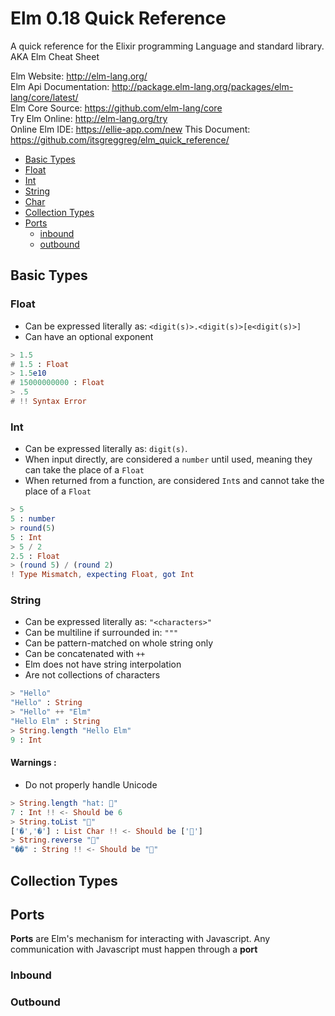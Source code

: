 # Elm 0.18 Quick Reference
A quick reference for the Elixir programming Language and standard library.<br>
AKA Elm Cheat Sheet

Elm Website: http://elm-lang.org/<br>
Elm Api Documentation: http://package.elm-lang.org/packages/elm-lang/core/latest/<br>
Elm Core Source: https://github.com/elm-lang/core<br>
Try Elm Online: http://elm-lang.org/try<br>
Online Elm IDE: https://ellie-app.com/new
This Document: https://github.com/itsgreggreg/elm_quick_reference/<br>

- [Basic Types](#basic_types)
 - [Float](#float)
 - [Int](#int)
 - [String](#string)
 - [Char](#char)
- [Collection Types](#collection_types)
- [Ports](#ports)
  - [inbound](#inbound)
  - [outbound](#outbound)

## Basic Types
### Float
 - Can be expressed literally as: `<digit(s)>.<digit(s)>[e<digit(s)>]`
 - Can have an optional exponent
```elm
> 1.5
# 1.5 : Float
> 1.5e10
# 15000000000 : Float
> .5
# !! Syntax Error
```

### Int
 - Can be expressed literally as: `digit(s)`.
 - When input directly, are considered a `number` until used, meaning they can take the place of a `Float`
 - When returned from a function, are considered `Int`s and cannot take the place of a `Float`
```elm
> 5
5 : number
> round(5)
5 : Int
> 5 / 2
2.5 : Float
> (round 5) / (round 2)
! Type Mismatch, expecting Float, got Int
```

### String
 - Can be expressed literally as: `"<characters>"`
 - Can be multiline if surrounded in: `"""`
 - Can be pattern-matched on whole string only
 - Can be concatenated with `++`
 - Elm does not have string interpolation
 - Are not collections of characters
 

```elm
> "Hello"
"Hello" : String
> "Hello" ++ "Elm"
"Hello Elm" : String
> String.length "Hello Elm"
9 : Int
```
#### Warnings :
 - Do not properly handle Unicode
```elm
> String.length "hat: 🎩"
7 : Int !! <- Should be 6
> String.toList "🎩"
['�','�'] : List Char !! <- Should be ['🎩']
> String.reverse "🎩"
"��" : String !! <- Should be "🎩"
```

## Collection Types


## Ports
__Ports__ are Elm's mechanism for interacting with Javascript. Any communication with Javascript must happen through a __port__
### Inbound

### Outbound
